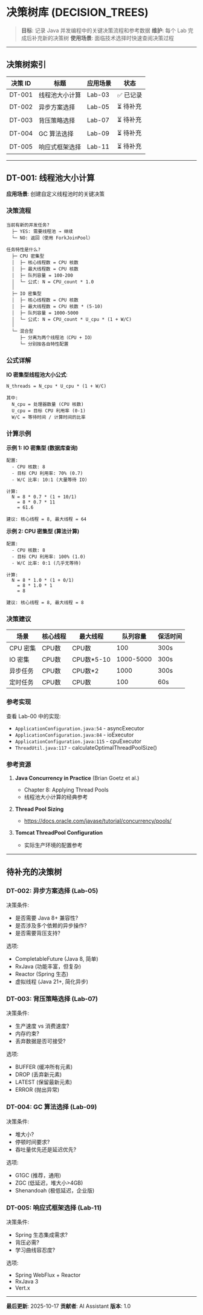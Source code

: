 # 决策树库 (DECISION_TREES)

> **目标**: 记录 Java 并发编程中的关键决策流程和参考数据
> **维护**: 每个 Lab 完成后补充新的决策树
> **使用场景**: 面临技术选择时快速查阅决策过程

---

## 决策树索引

| 决策 ID | 标题 | 应用场景 | 状态 |
|--------|------|---------|------|
| DT-001 | 线程池大小计算 | Lab-03 | ✅ 已记录 |
| DT-002 | 异步方案选择 | Lab-05 | ⏳ 待补充 |
| DT-003 | 背压策略选择 | Lab-07 | ⏳ 待补充 |
| DT-004 | GC 算法选择 | Lab-09 | ⏳ 待补充 |
| DT-005 | 响应式框架选择 | Lab-11 | ⏳ 待补充 |

---

## DT-001: 线程池大小计算

**应用场景**: 创建自定义线程池时的关键决策

### 决策流程

```
当前有新的并发任务?
  ├─ YES: 需要线程池 → 继续
  └─ NO: 返回（使用 ForkJoinPool）

任务特性是什么?
  ├─ CPU 密集型
  │  ├─ 核心线程数 = CPU 核数
  │  ├─ 最大线程数 = CPU 核数
  │  ├─ 队列容量 = 100-200
  │  └─ 公式: N = CPU_count * 1.0
  │
  ├─ IO 密集型
  │  ├─ 核心线程数 = CPU 核数
  │  ├─ 最大线程数 = CPU 核数 * (5-10)
  │  ├─ 队列容量 = 1000-5000
  │  └─ 公式: N = CPU_count * U_cpu * (1 + W/C)
  │
  └─ 混合型
     ├─ 分离为两个线程池（CPU + IO）
     └─ 分别按各自特性配置
```

### 公式详解

**IO 密集型线程池大小公式**:
```
N_threads = N_cpu * U_cpu * (1 + W/C)

其中:
  N_cpu = 处理器数量 (CPU 核数)
  U_cpu = 目标 CPU 利用率 (0-1)
  W/C = 等待时间 / 计算时间的比率
```

### 计算示例

**示例 1: IO 密集型 (数据库查询)**
```
配置:
  - CPU 核数: 8
  - 目标 CPU 利用率: 70% (0.7)
  - W/C 比率: 10:1 (大量等待 IO)

计算:
  N = 8 * 0.7 * (1 + 10/1)
    = 8 * 0.7 * 11
    = 61.6

建议: 核心线程 = 8, 最大线程 = 64
```

**示例 2: CPU 密集型 (算法计算)**
```
配置:
  - CPU 核数: 8
  - 目标 CPU 利用率: 100% (1.0)
  - W/C 比率: 0:1 (几乎无等待)

计算:
  N = 8 * 1.0 * (1 + 0/1)
    = 8 * 1.0 * 1
    = 8

建议: 核心线程 = 8, 最大线程 = 8
```

### 决策建议

| 场景 | 核心线程 | 最大线程 | 队列容量 | 保活时间 |
|------|---------|---------|---------|---------|
| CPU 密集 | CPU数 | CPU数 | 100 | 300s |
| IO 密集 | CPU数 | CPU数*5-10 | 1000-5000 | 300s |
| 异步任务 | CPU数 | CPU数*2 | 1000 | 300s |
| 定时任务 | CPU数 | CPU数 | 100 | 60s |

### 参考实现

查看 Lab-00 中的实现:
- `ApplicationConfiguration.java:54` - asyncExecutor
- `ApplicationConfiguration.java:84` - ioExecutor
- `ApplicationConfiguration.java:115` - cpuExecutor
- `ThreadUtil.java:117` - calculateOptimalThreadPoolSize()

### 参考资源

1. **Java Concurrency in Practice** (Brian Goetz et al.)
   - Chapter 8: Applying Thread Pools
   - 线程池大小计算的经典参考

2. **Thread Pool Sizing**
   - https://docs.oracle.com/javase/tutorial/concurrency/pools/

3. **Tomcat ThreadPool Configuration**
   - 实际生产环境的配置参考

---

## 待补充的决策树

### DT-002: 异步方案选择 (Lab-05)
决策条件:
- 是否需要 Java 8+ 兼容性?
- 是否涉及多个依赖的异步操作?
- 是否需要背压支持?

选项:
- CompletableFuture (Java 8, 简单)
- RxJava (功能丰富，但复杂)
- Reactor (Spring 生态)
- 虚拟线程 (Java 21+, 简化异步)

### DT-003: 背压策略选择 (Lab-07)
决策条件:
- 生产速度 vs 消费速度?
- 内存约束?
- 丢弃数据是否可接受?

选项:
- BUFFER (缓冲所有元素)
- DROP (丢弃新元素)
- LATEST (保留最新元素)
- ERROR (抛出异常)

### DT-004: GC 算法选择 (Lab-09)
决策条件:
- 堆大小?
- 停顿时间要求?
- 吞吐量优先还是延迟优先?

选项:
- G1GC (推荐，通用)
- ZGC (低延迟，堆大小>4GB)
- Shenandoah (极低延迟，企业版)

### DT-005: 响应式框架选择 (Lab-11)
决策条件:
- Spring 生态集成需求?
- 背压必需?
- 学习曲线容忍度?

选项:
- Spring WebFlux + Reactor
- RxJava 3
- Vert.x

---

**最后更新**: 2025-10-17
**贡献者**: AI Assistant
**版本**: 1.0

